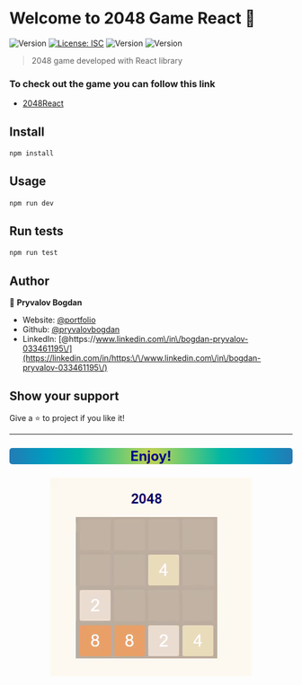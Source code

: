 # Welcome to 2048 Game React 👋
![Version](https://img.shields.io/npm/v/2048 )
[![License: ISC](https://img.shields.io/badge/License-ISC-yellow.svg)](#)
![Version](https://img.shields.io/badge/React-16.5.2-blueviolet )
![Version](https://img.shields.io/badge/platform-browser-9cf)

> 2048 game developed with React library

### To check out the game you can follow this link

* [2048React](https://2048-react-pryvalovbogdan.vercel.app/)

## Install

```sh
npm install
```

## Usage

```sh
npm run dev
```

## Run tests

```sh
npm run test
```

## Author

👤 **Pryvalov Bogdan**

* Website: [@portfolio](https://bogdanpryvalov.com/)
* Github: [@pryvalovbogdan](https://github.com/pryvalovbogdan)
* LinkedIn: [@https:\/\/www.linkedin.com\/in\/bogdan-pryvalov-033461195\/](https://linkedin.com/in/https:\/\/www.linkedin.com\/in\/bogdan-pryvalov-033461195\/)

## Show your support

Give a ⭐️ to project if you like it!

***
<p align=center style="background-image: radial-gradient(circle, #cbd250, #61c977, #00b6a5, #009bbf, #247bb5); font-size: 24px; color: black; border-radius: 5px; color: darkblue"><b>Enjoy!</b></p>
<div align="center">
<img src="assets\game.gif" >
</div>
